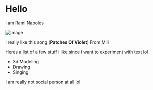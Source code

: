 # Hello
i am Rami Napoles 

![image](https://github.com/user-attachments/assets/cdd7d2e9-adc1-4f14-9b0a-2e9449e03b61)

i really like this song (**Patches Of Violet**) From Mili

Heres a list of a few stuff i like since i want to experiment with text lol
- 3d Modeling
- Drawing
- Singing

I am really not social person at all lol
